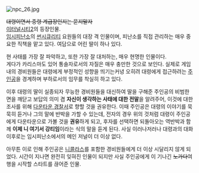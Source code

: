 ![npc_26.jpg](http://z1.enha.kr/http://rigvedawiki.net/r1/pds/npc_26.jpg)

<del>대령이면서 중령 계급장인지는 묻지말자</del>  
[이터널시티2](%EC%9D%B4%ED%84%B0%EB%84%90%EC%8B%9C%ED%8B%B02.md)의 등장인물.  
[임시피난소](%EC%9E%84%EC%8B%9C%ED%94%BC%EB%82%9C%EC%86%8C.md)의 [썬시큐리티](%EC%8D%AC%20%EC%8B%9C%ED%81%90%EB%A6%AC%ED%8B%B0.md) 요원들의 대장 격 인물이며,
피난소를 직접 관리하는 매우 중요한 직책을 맡고 있다. 여담으로 어린 딸이 하나 있다.

현 사태를 가장 잘 파악하고, 또한 가장 잘 대처하는, 매우 현명한 인물이다.  
게다가 카리스마도 있어 통솔자로서의 자질은 매우 충만한 것으로 보인다. 실제로 게임 내의 경비원들은 대령에게 부정적인 성향을 띄기는커녕
오히려 대령에게 접근하려는 [주인공](%EC%A3%BC%EC%9D%B8%EA%B3%B5%28%EC%9D%B4%ED%84%B0%EB%84%90%EC%8B%9C%ED%8B%B02%29.md)을 경계하며 부하로서의 임무를 착실히 하고 있다.

이후 대령의 딸이 실종되자 무능한 경비원들을 대신하여 딸을 구해준 주인공의 비범한 면을 깨닫고 보답의 의미 겸 **자신이 생각하는 사태에
대한 전말**을 알려주어, 이것에 대한 조사를 위해 [다운타운 경찰서](%EB%8B%A4%EC%9A%B4%ED%83%80%EC%9A%B4%20%EA%B2%BD%EC%B0%B0%EC%84%9C.md)로 향할 것을 권유한다. 이때 주인공은 대령의 이야기를 묵묵히 듣거나 그의
말에 반박을 가할 수 있는데, 전자의 경우 위의 것처럼 대령이 주인공에게 다운타운으로 가볼 것을 **권유**하게 되고, 후자를 선택하면
되돌아오는 역반박과 함께 **이제 니 여기서 강티임**이라는 식의 말을 듣게 된다. 사실 이러나저러나 대령과의 대화 이후로는 임시피난소에서의
메인 저널이 더 이상 없다.

아무튼 이로 인해 주인공은 [니콜라스](%EB%8B%88%EC%BD%9C%EB%9D%BC%EC%8A%A4%28%EC%9D%B4%ED%84%B0%EB%84%90%EC%8B%9C%ED%8B%B02%29.md)를 포함한 경비원들에게 더 이상 시달리지 않게 되었다. 시간이 지나면
완전히 잊혀진 인물이 되지만 사실 주인공에게 이 기나긴 <del>노가다</del>여행을 시작할 스타트를 끊어준 인물.  

